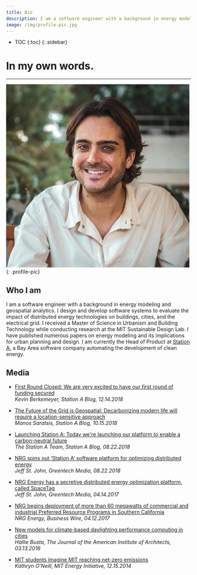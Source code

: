 ```yaml
---
title: Bio
description: I am a software engineer with a background in energy modeling and geospatial analytics.
image: /img/profile-pic.jpg
---
```

* TOC
{:toc}
{:.sidebar}

# In my own words.

---

![profile-pic](/img/profile-pic.jpg){: .profile-pic}

## Who I am
I am a software engineer with a background in energy modeling and geospatial analytics. I design and develop software systems to evaluate the impact of distributed energy technologies on buildings, cities, and the electrical grid. I received a Master of Science in Urbanism and Building Technology while conducting research at the MIT Sustainable Design Lab. I have published numerous papers on energy modeling and its implications for urban planning and design. I am currently the Head of Product at [Station A](https://stationa.com), a Bay Area software company automating the development of clean energy.

## Media

* [First Round Closed: We are very excited to have our first round of funding secured](https://blog.stationa.com/2018/first-round-closed)<br/>*Kevin Berkemeyer, Station A Blog, 12.14.2018*

* [The Future of the Grid is Geospatial: Decarbonizing modern life will require a location-sensitive approach](https://blog.stationa.com/2018/the-future-of-the-grid-is-geospatial)<br/>*Manos Saratsis, Station A Blog, 10.15.2018*

* [Launching Station A: Today we're launching our platform to enable a carbon-neutral future](https://blog.stationa.com/2018/launching-station-a)<br/>*The Station A Team, Station A Blog, 08.22.2018*

* [NRG spins out ‘Station A’ software platform for optimizing distributed energy](https://www.greentechmedia.com/articles/read/nrg-spins-out-station-a-its-software-platform-for-optimizing-distributed-en)<br/>*Jeff St. John, Greentech Media, 08.22.2018*

* [NRG Energy has a secretive distributed energy optimization platform, called SpaceTag](https://www.greentechmedia.com/articles/read/NRG-Energy-Has-a-Secretive-Distributed-Energy-Optimization-Platform)<br/>*Jeff St. John, Greentech Media, 04.14.2017*

* [NRG begins deployment of more than 60 megawatts of commercial and industrial Preferred Resource Programs in Southern California](https://www.businesswire.com/news/home/20170412005313/en/NRG-Begins-Deployment-60-Megawatts-Commercial-Industrial)<br/>*NRG Energy, Business Wire, 04.12.2017*

* [New models for climate-based daylighting performance computing in cities](https://www.architectmagazine.com/technology/this-week-in-tech-the-worlds-tallest-elevator-test-tower_o)<br/>*Hallie Busta, The Journal of the American Institute of Architects, 03.13.2016*

* [MIT students imagine MIT reaching net-zero emissions](https://energy.mit.edu/news/mit-students-imagine-mit-reaching-net-zero-emissions/)<br/>*Kathryn O’Neill, MIT Energy Initiative, 12.15.2014*
